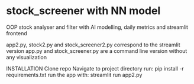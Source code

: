 # stock_screener with NN model
OOP stock analyser and filter with AI modelling, daily metrics and streamlit frontend

app2.py, stock2.py and stock_screener2.py correspond to the streamlit version
app.py and stock_screener.py are a command line version without any visualization

INSTALLATION
Clone repo
Navigate to project directory
run: pip install -r requirements.txt
run the app with: streamlit run app2.py


